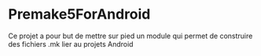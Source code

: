 # Premake5ForAndroid
Ce projet a pour but de mettre sur pied un module qui permet de construire des fichiers .mk lier au projets Android
